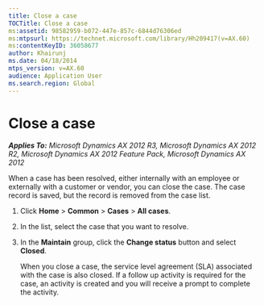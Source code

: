```yaml
---
title: Close a case
TOCTitle: Close a case
ms:assetid: 98582959-b072-447e-857c-6844d76306ed
ms:mtpsurl: https://technet.microsoft.com/library/Hh209417(v=AX.60)
ms:contentKeyID: 36058677
author: Khairunj
ms.date: 04/18/2014
mtps_version: v=AX.60
audience: Application User
ms.search.region: Global
---
```


# Close a case 


_**Applies To:** Microsoft Dynamics AX 2012 R3, Microsoft Dynamics AX 2012 R2, Microsoft Dynamics AX 2012 Feature Pack, Microsoft Dynamics AX 2012_

When a case has been resolved, either internally with an employee or externally with a customer or vendor, you can close the case. The case record is saved, but the record is removed from the case list.

1.  Click **Home** \> **Common** \> **Cases** \> **All cases**.

2.  In the list, select the case that you want to resolve.

3.  In the **Maintain** group, click the **Change status** button and select **Closed**.
    
    When you close a case, the service level agreement (SLA) associated with the case is also closed. If a follow up activity is required for the case, an activity is created and you will receive a prompt to complete the activity.

  


